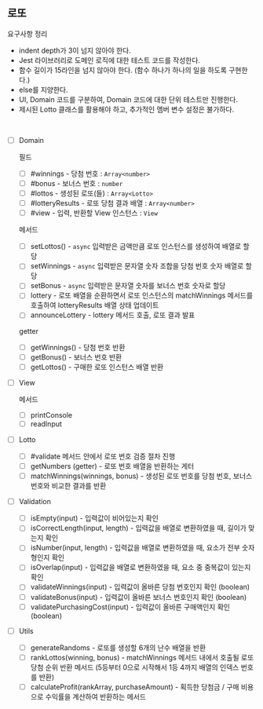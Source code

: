 ## 로또

요구사항 정리

- indent depth가 3이 넘지 않아야 한다.
- Jest 라이브러리로 도메인 로직에 대한 테스트 코드를 작성한다.
- 함수 길이가 15라인을 넘지 않아야 한다. (함수 하나가 하나의 일을 하도록 구현한다.)
- else를 지양한다.
- UI, Domain 코드를 구분하여, Domain 코드에 대한 단위 테스트만 진행한다.
- 제시된 Lotto 클래스를 활용해야 하고, 추가적인 멤버 변수 설정은 불가하다.

<br />

- [ ] Domain

  필드

  - [ ] #winnings - 당첨 번호 : `Array<number>`
  - [ ] #bonus - 보너스 번호 : `number`
  - [ ] #lottos - 생성된 로또(들) : `Array<Lotto>`
  - [ ] #lotteryResults - 로또 당첨 결과 배열 : `Array<number>`
  - [ ] #view - 입력, 반환할 View 인스턴스 : `View`

  메서드

  - [ ] setLottos() - `async` 입력받은 금액만큼 로또 인스턴스를 생성하여 배열로 할당
  - [ ] setWinnings - `async` 입력받은 문자열 숫자 조합을 당첨 번호 숫자 배열로 할당
  - [ ] setBonus - `async` 입력받은 문자열 숫자를 보너스 번호 숫자로 할당
  - [ ] lottery - 로또 배열을 순환하면서 로또 인스턴스의 matchWinnings 메서드를 호출하여 lotteryResults 배열 상태 업데이트
  - [ ] announceLottery - lottery 메서드 호출, 로또 결과 발표

  getter

  - [ ] getWinnings() - 당첨 번호 반환
  - [ ] getBonus() - 보너스 번호 반환
  - [ ] getLottos() - 구매한 로또 인스턴스 배열 반환

- [ ] View

  메서드

  - [ ] printConsole
  - [ ] readInput

- [ ] Lotto

  - [ ] #validate 메서드 안에서 로또 번호 검증 절차 진행
  - [ ] getNumbers (getter) - 로또 번호 배열을 반환하는 게터
  - [ ] matchWinnings(winnings, bonus) - 생성된 로또 번호를 당첨 번호, 보너스 번호와 비교한 결과를 반환

- [ ] Validation

  - [ ] isEmpty(input) - 입력값이 비어있는지 확인
  - [ ] isCorrectLength(input, length) - 입력값을 배열로 변환하였을 때, 길이가 맞는지 확인
  - [ ] isNumber(input, length) - 입력값을 배열로 변환하였을 때, 요소가 전부 숫자형인지 확인
  - [ ] isOverlap(input) - 입력값을 배열로 변환하였을 때, 요소 중 중복값이 있는지 확인
  - [ ] validateWinnings(input) - 입력값이 올바른 당첨 번호인지 확인 (boolean)
  - [ ] validateBonus(input) - 입력값이 올바른 보너스 번호인지 확인 (boolean)
  - [ ] validatePurchasingCost(input) - 입력값이 올바른 구매액인지 확인 (boolean)

- [ ] Utils
  - [ ] generateRandoms - 로또를 생성할 6개의 난수 배열을 반환
  - [ ] rankLottos(winning, bonus) - matchWinnings 메서드 내에서 호출될 로또 당첨 순위 반환 메서드 (5등부터 0으로 시작해서 1등 4까지 배열의 인덱스 번호를 반환)
  - [ ] calculateProfit(rankArray, purchaseAmount) - 획득한 당첨금 / 구매 비용 으로 수익률을 계산하여 반환하는 메서드
